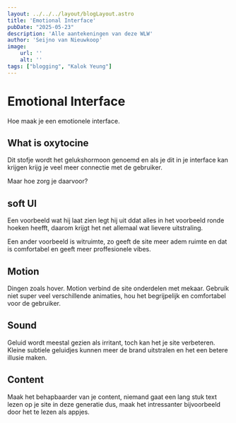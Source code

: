 ```yaml
---
layout: ../../../layout/blogLayout.astro
title: 'Emotional Interface'
pubDate: "2025-05-23"
description: 'Alle aantekeningen van deze WLW'
author: 'Seijno van Nieuwkoop'
image:
    url: ''
    alt: ''
tags: ["blogging", "Kalok Yeung"]
---
```

# Emotional Interface
Hoe maak je een emotionele interface.

## What is oxytocine
Dit stofje wordt het gelukshormoon genoemd en als je dit in je interface kan krijgen krijg je veel meer connectie met de gebruiker.

Maar hoe zorg je daarvoor?

## soft UI
Een voorbeeld wat hij laat zien legt hij uit ddat alles in het voorbeeld ronde hoeken heefft, daarom krijgt het net allemaal wat lievere uitstraling.

Een ander voorbeeld is witruimte, zo geeft de site meer adem ruimte en dat is comfortabel en geeft meer proffesionele vibes.

## Motion
Dingen zoals hover. Motion verbind de site onderdelen met mekaar. Gebruik niet super veel verschillende animaties, hou het begrijpelijk en comfortabel voor de gebruiker.

## Sound
Geluid wordt meestal gezien als irritant, toch kan het je site verbeteren.
Kleine subtiele geluidjes kunnen meer de brand uitstralen en het een betere illusie maken.

## Content
Maak het behapbaarder van je content, niemand gaat een lang stuk text lezen op je site in deze generatie dus, maak het intressanter bijvoorbeeld door het te lezen als appjes.
